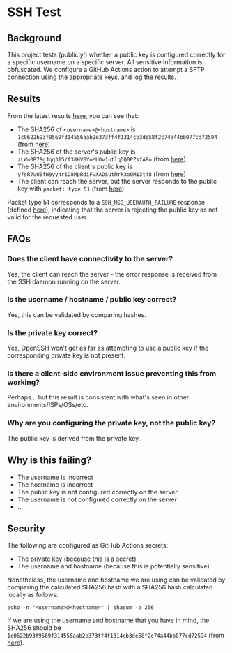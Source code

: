 # SSH Test

## Background

This project tests (publicly!) whether a public key is configured correctly for a specific username on a specific server.  All sensitive information is obfuscated.  We configure a GitHub Actions action to attempt a SFTP connection using the appropriate keys, and log the results.


## Results

From the latest results [here](https://github.com/12v/ssh-test/actions/runs/6698604225/job/18201041015), you can see that:
 * The SHA256 of `<username>@<hostname>` is `1c0622b93f9569f314556aab2e373ff4f1314cb3de58f2c74a44bb077cd72594` (from [here](https://github.com/12v/ssh-test/actions/runs/6698604225/job/18201041015#step:5:7))
 * The SHA256 of the server's public key is `zLWu0B78gJqq315/f38HVSYoMUOv1utlqDQ0PZsfAFo` (from [here](https://github.com/12v/ssh-test/actions/runs/6698604225/job/18201041015#step:6:67))
 * The SHA256 of the client's public key is `y7sR7uUSfW9yy4riD8MpRdiFwXADSutMrk3o0M13t48` (from [here](https://github.com/12v/ssh-test/actions/runs/6698604225/job/18201041015#step:6:102))
 * The client can reach the server, but the server responds to the public key with `packet: type 51` (from [here](https://github.com/12v/ssh-test/actions/runs/6698604225/job/18201041015#step:6:93))

Packet type 51 corresponds to a `SSH_MSG_USERAUTH_FAILURE` response (defined [here](https://www.ietf.org/rfc/rfc4252.txt)), indicating that the server is rejecting the public key as not valid for the requested user.


## FAQs

### Does the client have connectivity to the server?
Yes, the client can reach the server - the error response is received from the SSH daemon running on the server.

### Is the username / hostname / public key correct?
Yes, this can be validated by comparing hashes.

### Is the private key correct?
Yes, OpenSSH won't get as far as attempting to use a public key if the corresponding private key is not present.

### Is there a client-side environment issue preventing this from working?
Perhaps... but this result is consistent with what's seen in other environments/ISPs/OSs/etc.

### Why are you configuring the private key, not the public key?
The public key is derived from the private key.

## Why is this failing?
 - The username is incorrect
 - The hostname is incorrect
 - The public key is not configured correctly on the server
 - The username is not configured correctly on the server
 - ...

## Security

The following are configured as GitHub Actions secrets:
* The private key (because this is a secret)
* The username and hostname (because this is potentially sensitive)

Nonetheless, the username and hostname we are using can be validated by comparing the calculated SHA256 hash with a SHA256 hash calculated locally as follows:

`echo -n "<username>@<hostname>" | shasum -a 256`

If we are using the username and hostname that you have in mind, the SHA256 should be `1c0622b93f9569f314556aab2e373ff4f1314cb3de58f2c74a44bb077cd72594` (from [here](https://github.com/12v/ssh-test/actions/runs/6698604225/job/18201041015#step:5:7)).
